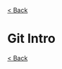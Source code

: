 [< Back](https://paulmichaelarmstrong.github.io/reading-notes/)

# Git Intro


[< Back](https://paulmichaelarmstrong.github.io/reading-notes/)
